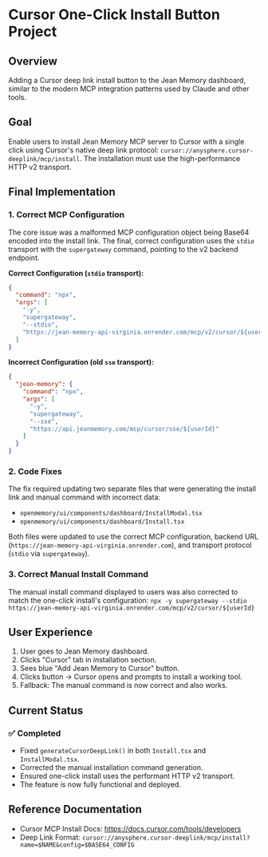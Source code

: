 # Cursor One-Click Install Button Project

## Overview
Adding a Cursor deep link install button to the Jean Memory dashboard, similar to the modern MCP integration patterns used by Claude and other tools.

## Goal
Enable users to install Jean Memory MCP server to Cursor with a single click using Cursor's native deep link protocol: `cursor://anysphere.cursor-deeplink/mcp/install`. The installation must use the high-performance HTTP v2 transport.

## Final Implementation

### 1. Correct MCP Configuration
The core issue was a malformed MCP configuration object being Base64 encoded into the install link. The final, correct configuration uses the `stdio` transport with the `supergateway` command, pointing to the v2 backend endpoint.

**Correct Configuration (`stdio` transport):**
```json
{
  "command": "npx",
  "args": [
    "-y",
    "supergateway",
    "--stdio",
    "https://jean-memory-api-virginia.onrender.com/mcp/v2/cursor/${userId}"
  ]
}
```

**Incorrect Configuration (old `sse` transport):**
```json
{
  "jean-memory": {
    "command": "npx",
    "args": [
      "-y",
      "supergateway",
      "--sse",
      "https://api.jeanmemory.com/mcp/cursor/sse/${userId}"
    ]
  }
}
```

### 2. Code Fixes
The fix required updating two separate files that were generating the install link and manual command with incorrect data:
- `openmemory/ui/components/dashboard/InstallModal.tsx`
- `openmemory/ui/components/dashboard/Install.tsx`

Both files were updated to use the correct MCP configuration, backend URL (`https://jean-memory-api-virginia.onrender.com`), and transport protocol (`stdio` via `supergateway`).

### 3. Correct Manual Install Command
The manual install command displayed to users was also corrected to match the one-click install's configuration:
`npx -y supergateway --stdio https://jean-memory-api-virginia.onrender.com/mcp/v2/cursor/${userId}`

## User Experience
1. User goes to Jean Memory dashboard.
2. Clicks "Cursor" tab in installation section.
3. Sees blue "Add Jean Memory to Cursor" button.
4. Clicks button → Cursor opens and prompts to install a working tool.
5. Fallback: The manual command is now correct and also works.

## Current Status

### ✅ Completed
- Fixed `generateCursorDeepLink()` in both `Install.tsx` and `InstallModal.tsx`.
- Corrected the manual installation command generation.
- Ensured one-click install uses the performant HTTP v2 transport.
- The feature is now fully functional and deployed.

## Reference Documentation
- Cursor MCP Install Docs: https://docs.cursor.com/tools/developers
- Deep Link Format: `cursor://anysphere.cursor-deeplink/mcp/install?name=$NAME&config=$BASE64_CONFIG`